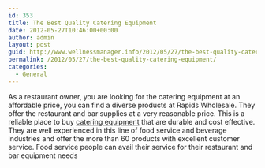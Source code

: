 ```yaml
---
id: 353
title: The Best Quality Catering Equipment
date: 2012-05-27T10:46:00+00:00
author: admin
layout: post
guid: http://www.wellnessmanager.info/2012/05/27/the-best-quality-catering-equipment/
permalink: /2012/05/27/the-best-quality-catering-equipment/
categories:
  - General
---
```

As a restaurant owner, you are looking for the catering equipment at an affordable price, you can find a diverse products at Rapids Wholesale. They offer the restaurant and bar supplies at a very reasonable price. This is a reliable place to buy [catering equipment](http://rapidswholesale.com/) that are durable and cost effective. They are well experienced in this line of food service and beverage industries and offer the more than 60 products with excellent customer service. Food service people can avail their service for their restaurant and bar equipment needs